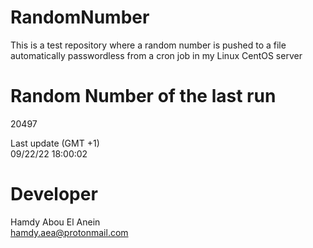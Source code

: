 # RandomNumber    
This is a test repository where a random number is pushed to a file automatically passwordless from a cron job in my Linux CentOS server    
# Random Number of the last run   
20497
      
Last update (GMT +1)    
09/22/22 18:00:02
# Developer    
Hamdy Abou El Anein   
hamdy.aea@protonmail.com
